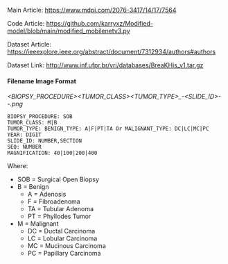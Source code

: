 Main Article: https://www.mdpi.com/2076-3417/14/17/7564

Code Article: https://github.com/karryxz/Modified-model/blob/main/modified_mobilenetv3.py

Dataset Article: https://ieeexplore.ieee.org/abstract/document/7312934/authors#authors

Dataset Link: http://www.inf.ufpr.br/vri/databases/BreaKHis_v1.tar.gz

#### Filename Image Format

*<BIOPSY_PROCEDURE>_<TUMOR_CLASS>_<TUMOR_TYPE>_<YEAR>-<SLIDE_ID>-<MAGNIFICATION>-<SEQ>.png*
```
BIOPSY_PROCEDURE: SOB
TUMOR_CLASS: M|B
TUMOR_TYPE: BENIGN_TYPE: A|F|PT|TA Or MALIGNANT_TYPE: DC|LC|MC|PC
YEAR: DIGIT
SLIDE_ID: NUMBER,SECTION
SEQ: NUMBER
MAGNIFICATION: 40|100|200|400
```
Where:
   - SOB = Surgical Open Biopsy
   - B = Benign
       - A = Adenosis
   	   - F = Fibroadenoma
       - TA = Tubular Adenoma
       - PT = Phyllodes Tumor
   - M = Malignant
	   - DC = Ductal Carcinoma
       - LC = Lobular Carcinoma
       - MC = Mucinous Carcinoma 
       - PC = Papillary Carcinoma